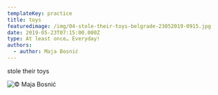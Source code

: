 ```yaml
---
templateKey: practice
title: toys
featuredimage: /img/04-stole-their-toys-belgrade-23052019-0915.jpg
date: 2019-05-23T07:15:00.000Z
type: At least once… Everyday!
authors:
  - author: Maja Bosnić
---
```

stole their toys

![© Maja Bosnić](/img/04-stole-their-toys-belgrade-23052019-0915.jpg "stolen toys © Maja Bosnić")
